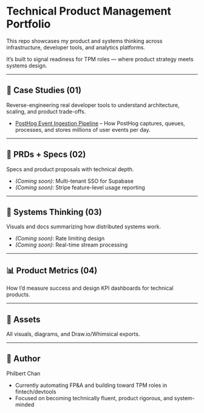 # Technical Product Management Portfolio

This repo showcases my product and systems thinking across infrastructure, developer tools, and analytics platforms.

It’s built to signal readiness for TPM roles — where product strategy meets systems design.

---

## 📘 Case Studies (01)

Reverse-engineering real developer tools to understand architecture, scaling, and product trade-offs.

- [PostHog Event Ingestion Pipeline](01-case-studies/posthog-ingestion-pipeline.md) – How PostHog captures, queues, processes, and stores millions of user events per day.

---

## 📄 PRDs + Specs (02)

Specs and product proposals with technical depth.

- *(Coming soon)*: Multi-tenant SSO for Supabase  
- *(Coming soon)*: Stripe feature-level usage reporting

---

## 🧠 Systems Thinking (03)

Visuals and docs summarizing how distributed systems work.

- *(Coming soon)*: Rate limiting design  
- *(Coming soon)*: Real-time stream processing

---

## 📊 Product Metrics (04)

How I’d measure success and design KPI dashboards for technical products.

---

## 🔧 Assets

All visuals, diagrams, and Draw.io/Whimsical exports.

---

## 🧭 Author

Philbert Chan  
- Currently automating FP&A and building toward TPM roles in fintech/devtools  
- Focused on becoming technically fluent, product rigorous, and system-minded

